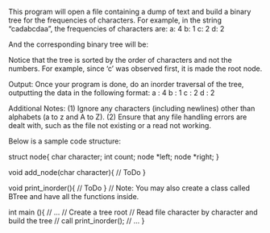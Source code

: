 This program will open a file containing a dump of text and build a binary tree 
for the frequencies of characters. For example, in the string “cadabcdaa”, 
the frequencies of characters are:
a: 4
b: 1
c: 2
d: 2

And the corresponding binary tree will be:

Notice that the tree is sorted by the order of characters and not the numbers. 
For example, since ‘c’ was observed first, it is made the root node.

Output: Once your program is done, do an inorder traversal of the tree, 
outputting the data in the following format:
a : 4
b : 1
c : 2
d : 2

Additional Notes:
(1) Ignore any characters (including newlines) other than alphabets (a to z and A to Z).
(2) Ensure that any file handling errors are dealt with, such as the file not 
existing or a read not working.

Below is a sample code structure:

struct node{
 char character;
 int count;
 node *left;
 node *right; 
}

void add_node(char character){
 // ToDo
}

void print_inorder(){
 // ToDo
}
// Note: You may also create a class called BTree and have all the functions inside.

int main (){
 // ...
 // Create a tree root
 // Read file character by character and build the tree
 // call print_inorder();
 // ...
}
